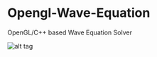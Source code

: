 # Opengl-Wave-Equation
OpenGL/C++ based Wave Equation Solver


![alt tag](http://i64.tinypic.com/zl44sm.png)
